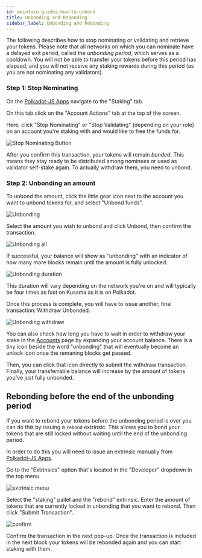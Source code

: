 ```yaml
---
id: maintain-guides-how-to-unbond
title: Unbonding and Rebonding
sidebar_label: Unbonding and Rebonding
---
```


The following describes how to stop nominating or validating and retrieve your tokens. Please note that all networks on which you can nominate have a delayed exit period, called the _unbonding period_, which serves as a cooldown. You will not be able to transfer your tokens before this period has elapsed, and you will not receive any staking rewards during this period (as you are not nominating any validators).

### Step 1: Stop Nominating

On the [Polkadot-JS Apps](https://portal.selendra.org) navigate to the "Staking" tab.

On this tab click on the "Account Actions" tab at the top of the screen.

Here, click "Stop Nominating" or "Stop Validating" (depending on your role) on an account you're staking with and would like to free the funds for.

![Stop Nominating Button](/img/NPoS/unbond1.png)

After you confirm this transaction, your tokens will remain _bonded_. This means they stay ready to be distributed among nominees or used as validator self-stake again. To actually withdraw them, you need to unbond.

### Step 2: Unbonding an amount

To unbond the amount, click the little gear icon next to the account you want to unbond tokens for, and select "Unbond funds".

![Unbonding](/img/NPoS/unbond2.png)

Select the amount you wish to unbond and click Unbond, then confirm the transaction.

![Unbonding all](/img/NPoS/unbond3.png)

If successful, your balance will show as "unbonding" with an indicator of how many more blocks remain until the amount is fully unlocked.

![Unbonding duration](/img/NPoS/unbond4.png)

This duration will vary depending on the network you're on and will typically be four times as fast on Kusama as it is on Polkadot.

Once this process is complete, you will have to issue another, final transaction: Withdraw Unbonded.

![Unbonding withdraw](/img/NPoS/unbond5.png)

You can also check how long you have to wait in order to withdraw your stake in the [Accounts](https://portal.selendra.org/?rpc=wss%3A%2F%2Frpc.selendra.org#/accounts) page by expanding your account balance. There is a tiny icon beside the word "unbonding" that will eventually become an unlock icon once the remaning blocks get passed.

Then, you can click that icon directly to submit the withdraw transaction. Finally, your transferrable balance will increase by the amount of tokens you've just fully unbonded.

## Rebonding before the end of the unbonding period

If you want to rebond your tokens before the unbonding period is over you can do this by issuing a `rebond` extrinsic. This allows you to bond your tokens that are still locked without waiting until the end of the unbonding period.

In order to do this you will need to issue an extrinsic manually from [Polkadot-JS Apps](https://portal.selendra.org).

Go to the "Extrinsics" option that's located in the "Developer" dropdown in the top menu.

![extrinsic menu](assets/rebonding-1.png)

Select the "staking" pallet and the "rebond" extrinsic. Enter the amount of tokens that are currently locked in unbonding that you want to rebond. Then click "Submit Transaction".

![confirm](assets/rebonding-2.png)

Confirm the transaction in the next pop-up. Once the transaction is included in the next block your tokens will be rebonded again and you can start staking with them.
